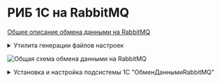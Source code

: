 # РИБ 1С на RabbitMQ

[Общее описание обмена данными на RabbitMQ](https://github.com/zhichkin/dajet-agent/blob/main/doc/%D0%9E%D0%BF%D0%B8%D1%81%D0%B0%D0%BD%D0%B8%D0%B5%20%D0%BE%D0%B1%D0%BC%D0%B5%D0%BD%D0%B0%20%D0%B4%D0%B0%D0%BD%D0%BD%D1%8B%D0%BC%D0%B8%20RabbitMQ.pdf)
 
<details>
<summary>Утилита генерации файлов настроек</summary>

Скачать утилиту для генерации файлов настроек можно в [разделе релизов](https://github.com/zhichkin/dajet-agent/releases/).

Поддерживается работа с базами данных 1С на Microsoft SQL Server и PostgreSQL.

Файлы настроек должны быть расположены в корневом каталоге установки агента обмена данными **DaJet.Agent.Service.exe**.

Утилита генерирует два файла:
- producer-settings.json
- consumer-settings.json

Оба эти файла нужны для настройки параметров работы агента обмена данными.

Файл **producer-settings.json** нужен для настройки агента в роли экспортёра
данных из базы данных 1С в очереди RabbitMQ.

Файл **consumer-settings.json** нужен для настройки агента в роли импортёра
данных из очередей RabbitMQ в базу данных 1С.

![Помощь по использованию](https://github.com/zhichkin/dajet-agent/blob/main/doc/dajet-agent-help.png)

Пример использования для Microsoft SQL Server:

![Пример использования для Microsoft SQL Server](https://github.com/zhichkin/dajet-agent/blob/main/doc/dajet-agent-ms-usage.png)

Пример использования для PostgreSQL:

![Пример использования для PostgreSQL](https://github.com/zhichkin/dajet-agent/blob/main/doc/dajet-agent-pg-usage.png)

**Примечание:** в случае необходимости указать порт для **PostgreSQL** адрес сервера можно указать, например, так: **127.0.0.1:5432**

</details>

![Общая схема обмена данными на RabbitMQ](https://github.com/zhichkin/dajet-agent/blob/main/doc/%D0%A1%D1%85%D0%B5%D0%BC%D0%B0%20%D0%BE%D0%B1%D0%BC%D0%B5%D0%BD%D0%B0%20%D0%B4%D0%B0%D0%BD%D0%BD%D1%8B%D0%BC%D0%B8%20RabbitMQ.png)

<details>
<summary>Установка и настройка подсистемы 1С "ОбменДаннымиRabbitMQ"</summary>

[Скачать подсистему "ОбменДаннымиRabbitMQ"](https://github.com/zhichkin/dajet-agent/blob/main/1c/%D0%9E%D0%B1%D0%BC%D0%B5%D0%BD%D0%94%D0%B0%D0%BD%D0%BD%D1%8B%D0%BC%D0%B8RabbitMQ.cf).

1. Обновить целевую конфигурацию 1С при помощи сравнения и объединения. Появится новая подсистема 1С "ОбменДаннымиRabbitMQ".
2. Сохранить конфигурацию 1С и перейти в режим пользователя для настройки подсистемы.
3. Заполнить константу **ИмяПланаОбменаRabbitMQ**, указав имя плана обмена так как это указано в конфигурации 1С, который будет использован для обмена данными RabbitMQ.
[Имя плана обмена](https://github.com/zhichkin/dajet-agent/blob/main/doc/exchange-plan-name.png)
4. Включить константу **ИспользоватьОбменДаннымиRabbitMQ** для активации использования подсистемы "ОбменДаннымиRabbitMQ".
5. Настроить и запланировать запуск регламентного задания "ОбменДаннымиRabbitMQ", которое выполняет загрузку объектов 1С из очереди входящих сообщений, справочник "ВходящаяОчередьRabbitMQ".
6. Включить константу **ИспользоватьРабочийРежимRabbitMQ** для активации рабочего режима использования подсистемы "ОбменДаннымиRabbitMQ".

Подсистема "ОбменДаннымиRabbitMQ" может работать в двух режимах "рабочий" и "тестовый".

В тестовом режиме (используется по умолчанию) регистрация изменений осуществляется одновременно и в плане обмена,
указанном в настройке "ИмяПланаОбменаRabbitMQ" и в очереди исходящих сообщений, справочник ""ИсходящаяОчередьRabbitMQ".

В рабочем режиме регистрация выполняется только в очереди исходящих сообщений, справочник ""ИсходящаяОчередьRabbitMQ".
Регистрация в плане обмена не выполняется, что обеспечивается выполнением следующего кода 1С:
```1С
Процедура ОчиститьСписокПолучателей(Источник, МассивПолучателей)
	
	Если Не ИспользоватьРабочийРежимRabbitMQ() Тогда
		Возврат;
	КонецЕсли;
	
	Для Каждого Получатель Из МассивПолучателей Цикл
		Источник.ОбменДанными.Получатели.Удалить(Получатель);
	КонецЦикла;
	
КонецПроцедуры
```

Сериализация и десериализация объектов 1С выполняется при помощи встроенного объекта платформы "СериализаторXDTO" в формате JSON.

Пример JSON 1С:
```JSON
{
  "#type" : "jcfg:CatalogObject.Номенклатура",
  "#value" :
  {
    "IsFolder":false,
    "Ref":"8f2ad5ce-8347-11eb-9c98-408d5c93cc8e",
    "DeletionMark":false,
    "Parent":"00000000-0000-0000-0000-000000000000",
    "Code":"00000001",
    "Description":"Тестовая номенклатура"
  }
}
```

</details>